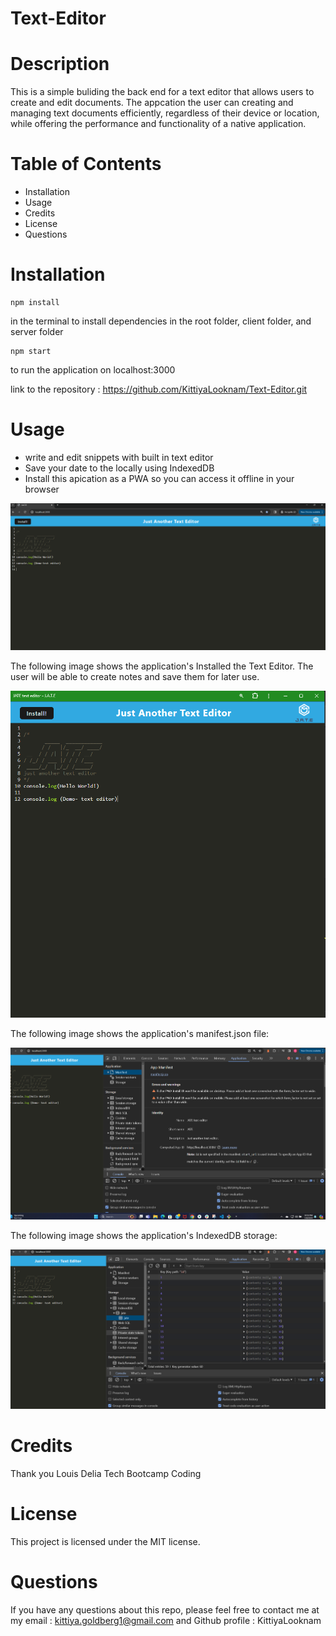 # Text-Editor

# Description 

This is a simple buliding the back end for a  text editor that allows users to create and edit documents. The appcation the user can creating and managing text documents efficiently, regardless of their device or location, while offering the performance and functionality of a native application.


# Table of Contents
- Installation
- Usage
- Credits
- License
- Questions

#  Installation

```
npm install 

```
 in the terminal to install dependencies in the root folder, client folder, and server folder

```
npm start

```
to run the application on localhost:3000


link to the repository : https://github.com/KittiyaLooknam/Text-Editor.git

# Usage
- write and edit snippets with built in  text editor
- Save your date to the locally using IndexedDB 
- Install this apication as a PWA so you can access it offline in your browser

![alt text](image.png)

The following image shows the application's  Installed the Text Editor. The user will be able to create notes and save them for later use. 

![alt text](image-1.png)


The following image shows the application's manifest.json file:

![alt text](image-2.png)


The following image shows the application's IndexedDB storage:

![alt text](image-3.png)

# Credits 
Thank you Louis Delia Tech Bootcamp Coding

# License
This project is licensed under the MIT license.

# Questions 
If you have any questions about this repo, please feel free to contact me at my email : kittiya.goldberg1@gmail.com and Github profile : KittiyaLooknam
